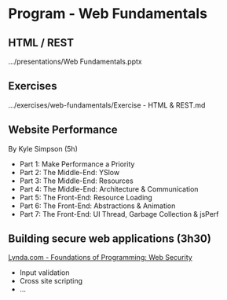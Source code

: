 # Program - Web Fundamentals

## HTML / REST

.../presentations/Web Fundamentals.pptx

## Exercises

.../exercises/web-fundamentals/Exercise - HTML & REST.md

## Website Performance
By Kyle Simpson (5h)

* Part 1: Make Performance a Priority
* Part 2: The Middle-End: YSlow
* Part 3: The Middle-End: Resources
* Part 4: The Middle-End: Architecture & Communication
* Part 5: The Front-End: Resource Loading
* Part 6: The Front-End: Abstractions & Animation
* Part 7: The Front-End: UI Thread, Garbage Collection & jsPerf

## Building secure web applications (3h30)
[Lynda.com - Foundations of Programming: Web Security](http://www.lynda.com/Developer-Web-Development-tutorials/Foundations-Programming-Web-Security/133330-2.html?srchtrk=index:1%0Alinktypeid:2%0Aq:Web%2BSecurity%0Apage:1%0As:relevance%0Asa:true%0Aproducttypeid:2)

* Input validation
* Cross site scripting
* ...

